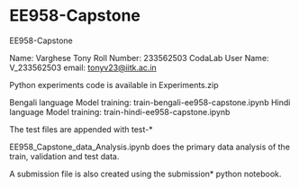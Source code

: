 # EE958-Capstone
EE958-Capstone

Name: Varghese Tony
Roll Number: 233562503
CodaLab User Name: V_233562503
email: tonyv23@iitk.ac.in

Python experiments code is available in Experiments.zip

Bengali language Model training: train-bengali-ee958-capstone.ipynb
Hindi language Model training: train-hindi-ee958-capstone.ipynb

The test files are appended with test-*

EE958_Capstone_data_Analysis.ipynb does the primary data analysis of the train, validation and test data.

A submission file is also created using the submission* python notebook.
